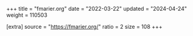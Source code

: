 +++
title = "fmarier.org"
date = "2022-03-22"
updated = "2024-04-24"
weight = 110503

[extra]
source = "https://fmarier.org/"
ratio = 2
size = 108
+++
